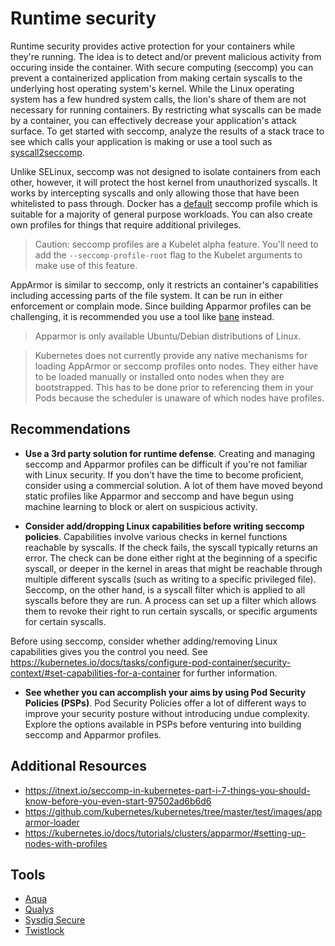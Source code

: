 # Runtime security 
Runtime security provides active protection for your containers while they're running.  The idea is to detect and/or prevent malicious activity from occuring inside the container. With secure computing (seccomp) you can prevent a containerized application from making certain syscalls to the underlying host operating system's kernel. While the Linux operating system has a few hundred system calls, the lion's share of them are not necessary for running containers. By restricting what syscalls can be made by a container, you can effectively decrease your application's attack surface. To get started with seccomp, analyze the results of a stack trace to see which calls your application is making or use a tool such as [syscall2seccomp](https://github.com/antitree/syscall2seccomp).

Unlike SELinux, seccomp was not designed to isolate containers from each other, however, it will protect the host kernel from unauthorized syscalls. It works by intercepting syscalls and only allowing those that have been whitelisted to pass through.  Docker has a [default](https://github.com/moby/moby/blob/master/profiles/seccomp/default.json) seccomp profile which is suitable for a majority of general purpose workloads. You can also create own profiles for things that require additional privileges.  

> Caution: seccomp profiles are a Kubelet alpha feature.  You'll need to add the `--seccomp-profile-root` flag to the Kubelet arguments to make use of this feature. 

AppArmor is similar to seccomp, only it restricts an container's capabilities including accessing parts of the file system. It can be run in either enforcement or complain mode. Since building Apparmor profiles can be challenging, it is recommended you use a tool like [bane](https://github.com/genuinetools/bane) instead. 

> Apparmor is only available Ubuntu/Debian distributions of Linux. 

> Kubernetes does not currently provide any native mechanisms for loading AppArmor or seccomp profiles onto nodes.  They either have to be loaded manually or installed onto nodes when they are bootstrapped.  This has to be done prior to referencing them in your Pods because the scheduler is unaware of which nodes have profiles. 

## Recommendations
+ **Use a 3rd party solution for runtime defense**. Creating and managing seccomp and Apparmor profiles can be difficult if you're not familiar with Linux security.  If you don't have the time to become proficient, consider using a commercial solution.  A lot of them have moved beyond static profiles like Apparmor and seccomp and have begun using machine learning to block or alert on suspicious activity. 

+ **Consider add/dropping Linux capabilities before writing seccomp policies**. Capabilities involve various checks in kernel functions reachable by syscalls. If the check fails, the syscall typically returns an error. The check can be done either right at the beginning of a specific syscall, or deeper in the kernel in areas that might be reachable through multiple different syscalls (such as writing to a specific privileged file).  Seccomp, on the other hand, is a syscall filter which is applied to all syscalls before they are run. A process can set up a filter which allows them to revoke their right to run certain syscalls, or specific arguments for certain syscalls. 

Before using seccomp, consider whether adding/removing Linux capabilities gives you the control you need. See https://kubernetes.io/docs/tasks/configure-pod-container/security-context/#set-capabilities-for-a-container for further information. 

+ **See whether you can accomplish your aims by using Pod Security Policies (PSPs)**. Pod Security Policies offer a lot of different ways to improve your security posture without introducing undue complexity.  Explore the options available in PSPs before venturing into building seccomp and Apparmor profiles. 

## Additional Resources
+ https://itnext.io/seccomp-in-kubernetes-part-i-7-things-you-should-know-before-you-even-start-97502ad6b6d6
+ https://github.com/kubernetes/kubernetes/tree/master/test/images/apparmor-loader
+ https://kubernetes.io/docs/tutorials/clusters/apparmor/#setting-up-nodes-with-profiles

## Tools
+ [Aqua](https://www.aquasec.com/products/aqua-cloud-native-security-platform/)
+ [Qualys](https://www.qualys.com/apps/container-security/)
+ [Sysdig Secure](https://sysdig.com/products/kubernetes-security/)
+ [Twistlock](https://www.twistlock.com/platform/runtime-defense/)